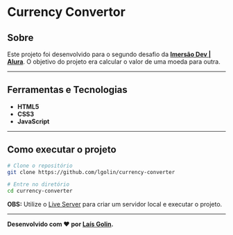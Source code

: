 # Currency Convertor

## Sobre   
Este projeto foi desenvolvido para o segundo desafio da **[Imersão Dev | Alura](https://imersao.dev/)**. O objetivo do projeto era calcular o valor de uma moeda para outra. 

---

## Ferramentas e Tecnologias
- **HTML5**
- **CSS3**
- **JavaScript**
---


## Como executar o projeto

```bash
# Clone o repositório
git clone https://github.com/lgolin/currency-converter

# Entre no diretório
cd currency-converter
```
**OBS:** Utilize o [Live Server](https://marketplace.visualstudio.com/items?itemName=ritwickdey.LiveServer) para criar um servidor local e executar o projeto.

---

**Desenvolvido com ❤ por [Laís Golin](https://github.com/lgolin/).**